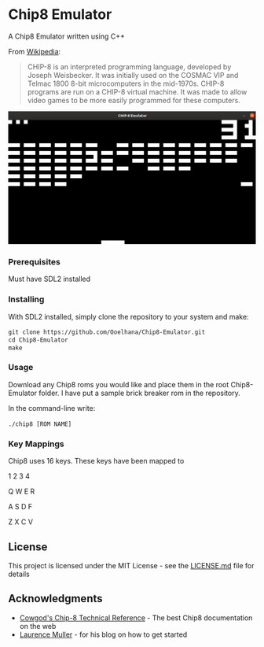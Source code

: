 # Chip8 Emulator

A Chip8 Emulator written using C++

From [Wikipedia](https://en.wikipedia.org/wiki/CHIP-8):

>CHIP-8 is an interpreted programming language, developed by Joseph Weisbecker. It was initially used on the COSMAC VIP and Telmac 1800 8-bit microcomputers in the mid-1970s. CHIP-8 programs are run on a CHIP-8 virtual machine. It was made to allow video games to be more easily programmed for these computers. 

![](Images/chip8brick.png)

### Prerequisites

Must have SDL2 installed

### Installing
With SDL2 installed, simply clone the repository to your system and make:

```
git clone https://github.com/Ooelhana/Chip8-Emulator.git
cd Chip8-Emulator
make
```
### Usage
Download any Chip8 roms you would like and place them in the root Chip8-Emulator folder. I have put a sample brick breaker rom in the repository.

 In the command-line write:

`./chip8 [ROM NAME]`

### Key Mappings
Chip8 uses 16 keys. These keys have been mapped to

1 2 3 4

Q W E R

A S D F

Z X C V

## License

This project is licensed under the MIT License - see the [LICENSE.md](https://github.com/Ooelhana/Chip8-Emulator/blob/master/LICENSE) file for details

## Acknowledgments

* [Cowgod's Chip-8 Technical Reference](http://devernay.free.fr/hacks/chip8/C8TECH10.HTM) - The best Chip8 documentation on the web
* [Laurence Muller](http://www.multigesture.net/articles/how-to-write-an-emulator-chip-8-interpreter/) - for his blog on how to get started

